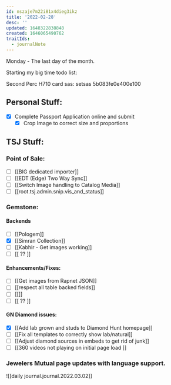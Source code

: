 ```yaml
---
id: nszaje7m22i81x4dieg3ikz
title: '2022-02-28'
desc: ''
updated: 1648322838848
created: 1646065490762
traitIds:
  - journalNote
---
```

Monday - The last day of the month.


Starting my big time todo list:

Second Perc H710 card sas:
setsas 5b083fe0e400e100

## Personal Stuff:

- [x] Complete Passport Application online and submit
  - [x] Crop Image to correct size and proportions

## TSJ Stuff:
### Point of Sale:

- [ ] [[BIG dedicated importer]]
- [ ] [[EDT (Edge) Two Way Sync]]
- [ ] [[Switch Image handling to Catalog Media]]
- [ ] [[root.tsj.admin.snip.vis_and_status]]

### Gemstone:
#### Backends
- [ ] [[Pologem]]
- [x] [[Simran Collection]]
- [ ] [[Kabhir - Get images working]]
- [ ] [[ ?? ]]

#### Enhancements/Fixes:
- [ ] [[Get images from Rapnet JSON]]
- [ ] [[respect all table backed fields]]
- [ ] [[]]
- [ ] [[ ?? ]]

#### GN Diamond issues:
- [x] [[Add lab grown and studs to Diamond Hunt homepage]]
- [ ] [[Fix all templates to correctly show lab/natural]]
- [ ] [[Adjust diamond sources in embeds to get rid of junk]]
- [ ] [[360 videos not playing on initial page load ]]

### Jewelers Mutual page updates with language support.

![[daily journal.journal.2022.03.02]]
